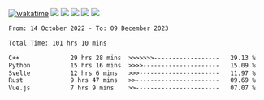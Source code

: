 [![wakatime](https://wakatime.com/badge/user/368879df-dc38-4b1a-86c4-8a2054a0e074.svg)](https://wakatime.com/@368879df-dc38-4b1a-86c4-8a2054a0e074)
<img src="https://img.shields.io/badge/Windows-0078D6?style=flat&logo=Windows&logoColor=white">
<img src="https://img.shields.io/badge/IntelliJ_IDEA-000000.svg?style=flat&logo=IntelliJ-IDEA&logoColor=white">
<img src="https://img.shields.io/badge/CLion-000000.svg?style=flat&logo=CLion&logoColor=white">
<img src="https://img.shields.io/badge/Visual_Studio_Code-007ACC?style=flat&logo=Visual-Studio-Code&logoColor=white">
<img src="https://img.shields.io/badge/Discord-5865F2?label=kano42&style=flat&logo=discord&logoColor=white">
<br>


<!--START_SECTION:waka-->

```txt
From: 14 October 2022 - To: 09 December 2023

Total Time: 101 hrs 10 mins

C++              29 hrs 28 mins  >>>>>>>------------------   29.13 %
Python           15 hrs 16 mins  >>>>---------------------   15.09 %
Svelte           12 hrs 6 mins   >>>----------------------   11.97 %
Rust             9 hrs 47 mins   >>-----------------------   09.69 %
Vue.js           7 hrs 9 mins    >>-----------------------   07.07 %
```

<!--END_SECTION:waka-->
